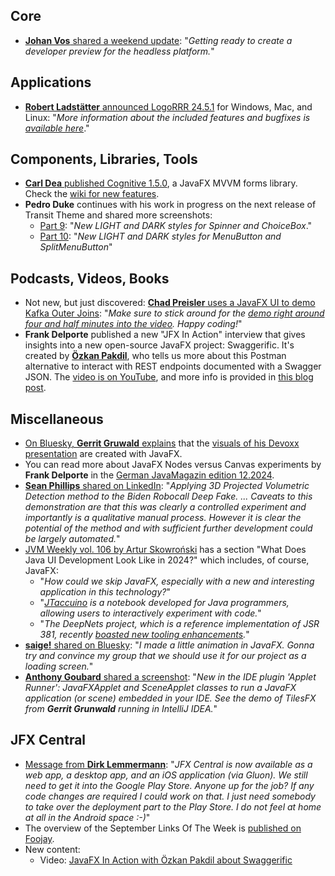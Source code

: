 ## Core

* [**Johan Vos** shared a weekend update](https://mastodon.social/@johanvos/113415033521942389): "_Getting ready to create a developer preview for the headless platform._"

## Applications

* [**Robert Ladstätter** announced LogoRRR 24.5.1](https://graz.social/@rladstaetter/113380976846373387) for Windows, Mac, and Linux: "_More information about the included features and bugfixes is [available here](https://github.com/rladstaetter/LogoRRR/releases/tag/24.5.1)_."

## Components, Libraries, Tools

* [**Carl Dea** published Cognitive 1.5.0](https://x.com/carldea/status/1851983577321255003), a JavaFX MVVM forms library.
 Check the [wiki for new features](https://github.com/carldea/cognitive/wiki#new-features).
* **Pedro Duke** continues with his work in progress on the next release of Transit Theme and shared more screenshots:
  * [Part 9](https://x.com/P_Duke/status/1850541268331360395): "_New LIGHT and DARK styles for Spinner and ChoiceBox_."
  * [Part 10](https://x.com/P_Duke/status/1852713716531314778): "_New LIGHT and DARK styles for MenuButton and SplitMenuButton_"
  
## Podcasts, Videos, Books

* Not new, but just discovered: [**Chad Preisler** uses a JavaFX UI to demo Kafka Outer Joins](https://bsky.app/profile/chadpreisler.bsky.social/post/3l3vjfi4z742r): "_Make sure to stick around for the [demo right around four and half minutes into the video](https://www.youtube.com/watch?v=bGffINGD9KQ). Happy coding!_"
* **Frank Delporte** published a new "JFX In Action" interview that gives insights into a new open-source JavaFX project: Swaggerific. It's created by [**Özkan Pakdil**](https://techhub.social/@thejvmbender), who tells us more about this Postman alternative to interact with REST endpoints documented with a Swagger JSON. The [video is on YouTube](https://lnkd.in/eidGJkSY), and more info is provided in [this blog post](https://lnkd.in/eRdekHTm).

## Miscellaneous

* [On Bluesky, **Gerrit Gruwald** explains](https://bsky.app/profile/hansolo.bsky.social/post/3l6c24vt4222g) that the [visuals of his Devoxx presentation](https://www.youtube.com/watch?v=Jh79ojcror0) are created with JavaFX.
* You can read more about JavaFX Nodes versus Canvas experiments by **Frank Delporte** in the [German JavaMagazin edition 12.2024](https://entwickler.de/java/javafx-nodes-versus-canvas).
* [**Sean Phillips** shared on LinkedIn](https://www.linkedin.com/posts/seanmiphillips_projected-volumetric-detection-method-applied-activity-7256695177157689345-2Okp/): "_Applying 3D Projected Volumetric Detection method to the Biden Robocall Deep Fake. ... Caveats to this demonstration are that this was clearly a controlled experiment and importantly is a qualitative manual process. However it is clear the potential of the method and with sufficient further development could be largely automated._"
* [JVM Weekly vol. 106 by Artur Skowroński](https://www.linkedin.com/pulse/microprofile-ai-jakarta-ee-12-data-whats-new-java-jvm-skowro%C5%84ski-ihd2f/) has a section "What Does Java UI Development Look Like in 2024?" which includes, of course, JavaFX:
  * "_How could we skip JavaFX, especially with a new and interesting application in this technology?_"
  * "_[JTaccuino](https://github.com/jtaccuino/jtaccuino) is a notebook developed for Java programmers, allowing users to interactively experiment with code._"
  * "_The DeepNets project, which is a reference implementation of JSR 381, recently [boasted new tooling enhancements](https://x.com/DeepNetts/status/1835292030315995390)._"
* [**saige!** shared on Bluesky](https://bsky.app/profile/catgirlin.space/post/3l7u33iijn42k): "_I made a little animation in JavaFX. Gonna try and convince my group that we should use it for our project as a loading screen._"
* [**Anthony Goubard** shared a screenshot](https://x.com/Anthony_Goubard/status/1853791630815277332): "_New in the IDE plugin 'Applet Runner': JavaFXApplet and SceneApplet classes to run a JavaFX application (or scene) embedded in your IDE. See the demo of TilesFX from **Gerrit Grunwald** running in IntelliJ IDEA._"

## JFX Central

* [Message from **Dirk Lemmermann**](https://x.com/dlemmermann/status/1853719535901122837): "_JFX Central is now available as a web app, a desktop app, and an iOS application (via Gluon). We still need to get it into the Google Play Store. Anyone up for the job? If any code changes are required I could work on that. I just need somebody to take over the deployment part to the Play Store. I do not feel at home at all in the Android space :-)_"
* The overview of the September Links Of The Week is [published on Foojay](https://foojay.io/today/javafx-links-of-october-2024/).
* New content:
  * Video: [JavaFX In Action with Özkan Pakdil about Swaggerific](https://www.jfx-central.com/videos/3_T0LDZ-Wt4)
